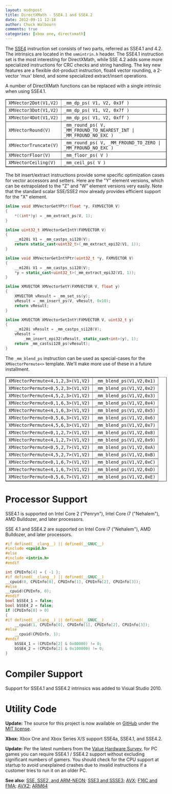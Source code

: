 ```yaml
---
layout: msdnpost
title: DirectXMath - SSE4.1 and SSE4.2
date: 2012-09-11 12:18
author: Chuck Walbourn
comments: true
categories: [xbox one, directxmath]
---
```

The <a href="http://en.wikipedia.org/wiki/SSE4">SSE4</a> instruction set consists of two parts, referred as SSE4.1 and 4.2. The intrinsics are located in the <code>smmintrin.h</code> header. The SSE4.1 instruction set is the most interesting for DirectXMath, while SSE 4.2 adds some more specialized instructions for CRC checks and string handling. The key new features are a flexible dot-product instruction, float4 vector rounding, a 2-vector 'mux' blend, and some specialized extract/insert operations.
<!--more-->

A number of DirectXMath functions can be replaced with a single intrinsic when using SSE4.1.

<table border="1">
<tbody>
<tr>
<td><code>XMVector2Dot(V1,V2)</code></td>
<td><code>_mm_dp_ps( V1, V2, 0x3f )</code></td>
</tr>
<tr>
<td><code>XMVector3Dot(V1,V2)</code></td>
<td><code>_mm_dp_ps( V1, V2, 0x7f )</code></td>
</tr>
<tr>
<td><code>XMVector4Dot(V1,V2)</code></td>
<td><code>_mm_dp_ps( V1, V2, 0xff )</code></td>
</tr>
<tr>
<td><code>XMVectorRound(V)</code></td>
<td><code>_mm_round_ps( V, _MM_FROUND_TO_NEAREST_INT | _MM_FROUND_NO_EXC )</code></td>
</tr>
<tr>
<td><code>XMVectorTruncate(V)</code></td>
<td><code>_mm_round_ps( V, _MM_FROUND_TO_ZERO | _MM_FROUND_NO_EXC )</code></td>
</tr>
<tr>
<td><code>XMVectorFloor(V)</code></td>
<td><code>_mm_floor_ps( V )</code></td>
</tr>
<tr>
<td><code>XMVectorCeiling(V)</code></td>
<td><code>_mm_ceil_ps( V )</code></td>
</tr>
</tbody>
</table>

The bit insert/extract instructions provide some specific optimization cases for vector accessors and setters. Here are the "Y" element versions, which can be extrapolated to the "Z" and "W" element versions very easily. Note that the standard scalar SSE/SSE2 mov already provides efficient support for the "X" element.

```cpp
inline void XMVectorGetYPtr(float *y, FXMVECTOR V)
{
    *((int*)y) = _mm_extract_ps(V, 1);
}

inline uint32_t XMVectorGetIntY(FXMVECTOR V)
{
    __m128i V1 = _mm_castps_si128(V);
    return static_cast<uint32_t>(_mm_extract_epi32(V1, 1));
}

inline void XMVectorGetIntYPtr(uint32_t *y, FXMVECTOR V)
{
    __m128i V1 = _mm_castps_si128(V);
    *y = static_cast<uint32_t>(_mm_extract_epi32(V1, 1));
}

inline XMVECTOR XMVectorSetY(FXMVECTOR V, float y)
{
    XMVECTOR vResult = _mm_set_ss(y);
    vResult = _mm_insert_ps(V, vResult, 0x10);
    return vResult;
}

inline XMVECTOR XMVectorSetIntY(FXMVECTOR V, uint32_t y)
{
    __m128i vResult = _mm_castps_si128(V);
    vResult =
        _mm_insert_epi32(vResult, static_cast<int>(y), 1);
    return _mm_castsi128_ps(vResult);
}
```

The ``_mm_blend_ps`` instruction can be used as special-cases for the <code>XMVectorPermute<></code> template. We'll make more use of these in a future installment.

<table border="1">
<tbody>
<tr>
<td><code>XMVectorPermute<4,1,2,3>(V1,V2)</code></td>
<td><code>_mm_blend_ps(V1,V2,0x1)</code></td>
</tr>
<tr>
<td><code>XMVectorPermute<0,5,2,3>(V1,V2)</code></td>
<td><code>_mm_blend_ps(V1,V2,0x2)</code></td>
</tr>
<tr>
<td><code>XMVectorPermute<4,5,2,3>(V1,V2)</code></td>
<td><code>_mm_blend_ps(V1,V2,0x3)</code></td>
</tr>
<tr>
<td><code>XMVectorPermute<0,1,6,3>(V1,V2)</code></td>
<td><code>_mm_blend_ps(V1,V2,0x4)</code></td>
</tr>
<tr>
<td><code>XMVectorPermute<4,1,6,3>(V1,V2)</code></td>
<td><code>_mm_blend_ps(V1,V2,0x5)</code></td>
</tr>
<tr>
<td><code>XMVectorPermute<0,5,6,3>(V1,V2)</code></td>
<td><code>_mm_blend_ps(V1,V2,0x6)</code></td>
</tr>
<tr>
<td><code>XMVectorPermute<4,5,6,3>(V1,V2)</code></td>
<td><code>_mm_blend_ps(V1,V2,0x7)</code></td>
</tr>
<tr>
<td><code>XMVectorPermute<0,1,2,7>(V1,V2)</code></td>
<td><code>_mm_blend_ps(V1,V2,0x8)</code></td>
</tr>
<tr>
<td><code>XMVectorPermute<4,1,2,7>(V1,V2)</code></td>
<td><code>_mm_blend_ps(V1,V2,0x9)</code></td>
</tr>
<tr>
<td><code>XMVectorPermute<0,5,2,7>(V1,V2)</code></td>
<td><code>_mm_blend_ps(V1,V2,0xA)</code></td>
</tr>
<tr>
<td><code>XMVectorPermute<4,5,2,7>(V1,V2)</code></td>
<td><code>_mm_blend_ps(V1,V2,0xB)</code></td>
</tr>
<tr>
<td><code>XMVectorPermute<0,1,6,7>(V1,V2)</code></td>
<td><code>_mm_blend_ps(V1,V2,0xC)</code></td>
</tr>
<tr>
<td><code>XMVectorPermute<4,1,6,7>(V1,V2)</code></td>
<td><code>_mm_blend_ps(V1,V2,0xD)</code></td>
</tr>
<tr>
<td><code>XMVectorPermute<0,5,6,7>(V1,V2)</code></td>
<td><code>_mm_blend_ps(V1,V2,0xE)</code></td>
</tr>
</tbody>
</table>

<h1>Processor Support</h1>

SSE4.1 is supported on Intel Core 2 ("Penryn"), Intel Core i7 ("Nehalem"), AMD Bulldozer, and later processors.

SSE 4.1 and SSE4.2 are supported on Intel Core i7 ("Nehalem"), AMD Bulldozer, and later processors.

```cpp
#if defined(__clang__) || defined(__GNUC__)
#include <cpuid.h>
#else
#include <intrin.h>
#endif

int CPUInfo[4] = { -1 };
#if defined(__clang__) || defined(__GNUC__)
__cpuid(0, CPUInfo[0], CPUInfo[1], CPUInfo[2], CPUInfo[3]);
#else
__cpuid(CPUInfo, 0);
#endif
bool bSSE4_1 = false;
bool bSSE4_2 = false;
if (CPUInfo[0] > 0)
{
#if defined(__clang__) || defined(__GNUC__)
    __cpuid(1, CPUInfo[0], CPUInfo[1], CPUInfo[2], CPUInfo[3]);
#else
    __cpuid(CPUInfo, 1);
#endif
    bSSE4_1 = (CPUInfo[2] & 0x80000) != 0;
    bSSE4_2 = (CPUInfo[2] & 0x100000) != 0;
}
```

<h1>Compiler Support</h1>

Support for SSE4.1 and SSE4.2 intrinsics was added to Visual Studio 2010.

<h1>Utility Code</h1>

<strong>Update:</strong> The source for this project is now available on <a href="https://github.com/Microsoft/DirectXMath">GitHub</a> under the <a href="http://opensource.org/licenses/MIT">MIT license</a>.

<strong>Xbox:</strong> Xbox One and Xbox Series X/S support SSE4a, SSE4.1, and SSE4.2.

<strong>Update:</strong> Per the latest numbers from the [Value Hardware Survey](https://store.steampowered.com/hwsurvey), for PC games you can require SSE4.1 / SSE4.2 support without excluding significant numbers of gamers. You should check for the CPU support at startup to avoid unexplained crashes due to invalid instructions if a customer tries to run it on an older PC.

<strong>See also</strong>: <a href="https://walbourn.github.io/directxmath-sse-sse2-and-arm-neon/">SSE, SSE2, and ARM-NEON</a>; <a href="https://walbourn.github.io/directxmath-sse3-and-ssse3/">SSE3 and SSSE3</a>; <a href="https://walbourn.github.io/directxmath-avx/">AVX</a>; <a href="https://walbourn.github.io/directxmath-f16c-and-fma/">F16C and FMA</a>; <a href="https://walbourn.github.io/directxmath-avx2/">AVX2</a>; <a href="https://walbourn.github.io/directxmath-arm64/">ARM64</a>
